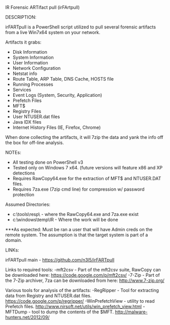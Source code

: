 IR Forensic ARTifact pull (irFArtpull)

DESCRIPTION:

irFARTpull is a PowerShell script utilized to pull several forensic artifacts from a live Win7x64 system on your network. 
		
Artifacts it grabs:
- Disk Information
- System Information
- User Information
- Network Configuration
- Netstat info
- Route Table, ARP Table, DNS Cache, HOSTS file
- Running Processes
- Services
- Event Logs (System, Security, Application)
- Prefetch Files
- MFT$
- Registry Files
- User NTUSER.dat files
- Java IDX files
- Internet History Files (IE, Firefox, Chrome)
	
When done collecting the artifacts, it will 7zip the data and yank the info off the box for off-line analysis. 
		
NOTEs: 
- All testing done on PowerShell v3
- Tested only on Windows 7 x64. (future versions will feature x86 and XP detections
- Requires RawCopy64.exe for the extraction of MFT$ and NTUSER.DAT files.
- Requires 7za.exe (7zip cmd line) for compression w/ password protection
	
Assumed Directories:
- c:\tools\resp\ - where the RawCopy64.exe and 7za.exe exist
- c:\windows\temp\IR - Where the work will be done
		
***As expected: Must be ran a user that will have Admin creds on the remote system. The assumption is that the target system is part of a domain.
	
LINKs:  
	
irFARTpull main - https://github.com/n3l5/irFARTpull
	
Links to required tools:
-mft2csv - Part of the mft2csv suite, RawCopy can be downloaded here: https://code.google.com/p/mft2csv/
-7-Zip - Part of the 7-Zip archiver, 7za can be downloaded from here: http://www.7-zip.org/
	
Various tools for analysis of the artifacts:
-RegRipper - Tool for extracting data from Registry and NTUSER.dat files. https://code.google.com/p/regripper/
-WinPrefetchView - utility to read Prefetch files. http://www.nirsoft.net/utils/win_prefetch_view.html
-MFTDump - tool to dump the contents of the $MFT. http://malware-hunters.net/2012/09/